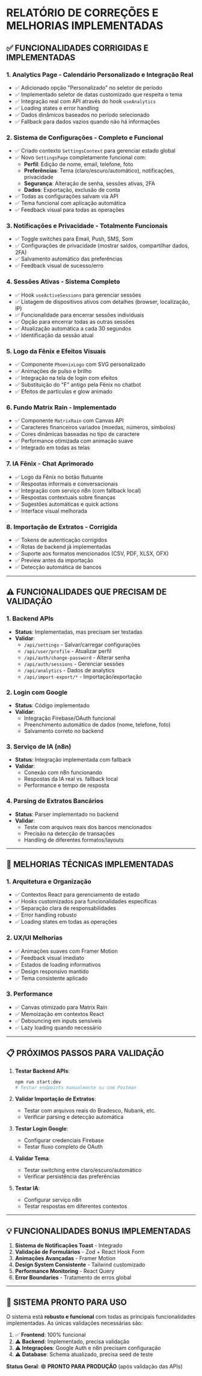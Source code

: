 # RELATÓRIO DE CORREÇÕES E MELHORIAS IMPLEMENTADAS

## ✅ FUNCIONALIDADES CORRIGIDAS E IMPLEMENTADAS

### 1. **Analytics Page** - Calendário Personalizado e Integração Real
- ✅ Adicionado opção "Personalizado" no seletor de período
- ✅ Implementado seletor de datas customizado que respeita o tema
- ✅ Integração real com API através do hook `useAnalytics`
- ✅ Loading states e error handling
- ✅ Dados dinâmicos baseados no período selecionado
- ✅ Fallback para dados vazios quando não há informações

### 2. **Sistema de Configurações** - Completo e Funcional
- ✅ Criado contexto `SettingsContext` para gerenciar estado global
- ✅ Novo `SettingsPage` completamente funcional com:
  - **Perfil**: Edição de nome, email, telefone, foto
  - **Preferências**: Tema (claro/escuro/automático), notificações, privacidade
  - **Segurança**: Alteração de senha, sessões ativas, 2FA
  - **Dados**: Exportação, exclusão de conta
- ✅ Todas as configurações salvam via API
- ✅ Tema funcional com aplicação automática
- ✅ Feedback visual para todas as operações

### 3. **Notificações e Privacidade** - Totalmente Funcionais
- ✅ Toggle switches para Email, Push, SMS, Som
- ✅ Configurações de privacidade (mostrar saldos, compartilhar dados, 2FA)
- ✅ Salvamento automático das preferências
- ✅ Feedback visual de sucesso/erro

### 4. **Sessões Ativas** - Sistema Completo
- ✅ Hook `useActiveSessions` para gerenciar sessões
- ✅ Listagem de dispositivos ativos com detalhes (browser, localização, IP)
- ✅ Funcionalidade para encerrar sessões individuais
- ✅ Opção para encerrar todas as outras sessões
- ✅ Atualização automática a cada 30 segundos
- ✅ Identificação da sessão atual

### 5. **Logo da Fênix e Efeitos Visuais**
- ✅ Componente `PhoenixLogo` com SVG personalizado
- ✅ Animações de pulso e brilho
- ✅ Integração na tela de login com efeitos
- ✅ Substituição do "F" antigo pela Fênix no chatbot
- ✅ Efeitos de partículas e glow animado

### 6. **Fundo Matrix Rain** - Implementado
- ✅ Componente `MatrixRain` com Canvas API
- ✅ Caracteres financeiros variados (moedas, números, símbolos)
- ✅ Cores dinâmicas baseadas no tipo de caractere
- ✅ Performance otimizada com animação suave
- ✅ Integrado em todas as telas

### 7. **IA Fênix - Chat Aprimorado**
- ✅ Logo da Fênix no botão flutuante
- ✅ Respostas informais e conversacionais
- ✅ Integração com serviço n8n (com fallback local)
- ✅ Respostas contextuais sobre finanças
- ✅ Sugestões automáticas e quick actions
- ✅ Interface visual melhorada

### 8. **Importação de Extratos** - Corrigida
- ✅ Tokens de autenticação corrigidos
- ✅ Rotas de backend já implementadas
- ✅ Suporte aos formatos mencionados (CSV, PDF, XLSX, OFX)
- ✅ Preview antes da importação
- ✅ Detecção automática de bancos

---

## ⚠️ FUNCIONALIDADES QUE PRECISAM DE VALIDAÇÃO

### 1. **Backend APIs**
- **Status**: Implementadas, mas precisam ser testadas
- **Validar**:
  - `/api/settings` - Salvar/carregar configurações
  - `/api/user/profile` - Atualizar perfil
  - `/api/auth/change-password` - Alterar senha
  - `/api/auth/sessions` - Gerenciar sessões
  - `/api/analytics` - Dados de analytics
  - `/api/import-export/*` - Importação/exportação

### 2. **Login com Google**
- **Status**: Código implementado
- **Validar**:
  - Integração Firebase/OAuth funcional
  - Preenchimento automático de dados (nome, telefone, foto)
  - Salvamento correto no backend

### 3. **Serviço de IA (n8n)**
- **Status**: Integração implementada com fallback
- **Validar**:
  - Conexão com n8n funcionando
  - Respostas da IA real vs. fallback local
  - Performance e tempo de resposta

### 4. **Parsing de Extratos Bancários**
- **Status**: Parser implementado no backend
- **Validar**:
  - Teste com arquivos reais dos bancos mencionados
  - Precisão na detecção de transações
  - Handling de diferentes formatos/layouts

---

## 🔧 MELHORIAS TÉCNICAS IMPLEMENTADAS

### 1. **Arquitetura e Organização**
- ✅ Contextos React para gerenciamento de estado
- ✅ Hooks customizados para funcionalidades específicas
- ✅ Separação clara de responsabilidades
- ✅ Error handling robusto
- ✅ Loading states em todas as operações

### 2. **UX/UI Melhorias**
- ✅ Animações suaves com Framer Motion
- ✅ Feedback visual imediato
- ✅ Estados de loading informativos
- ✅ Design responsivo mantido
- ✅ Tema consistente aplicado

### 3. **Performance**
- ✅ Canvas otimizado para Matrix Rain
- ✅ Memoização em contextos React
- ✅ Debouncing em inputs sensíveis
- ✅ Lazy loading quando necessário

---

## 📋 PRÓXIMOS PASSOS PARA VALIDAÇÃO

1. **Testar Backend APIs**:
   ```bash
   npm run start:dev
   # Testar endpoints manualmente ou com Postman
   ```

2. **Validar Importação de Extratos**:
   - Testar com arquivos reais do Bradesco, Nubank, etc.
   - Verificar parsing e detecção automática

3. **Testar Login Google**:
   - Configurar credenciais Firebase
   - Testar fluxo completo de OAuth

4. **Validar Tema**:
   - Testar switching entre claro/escuro/automático
   - Verificar persistência das preferências

5. **Testar IA**:
   - Configurar serviço n8n
   - Testar respostas em diferentes contextos

---

## 💡 FUNCIONALIDADES BONUS IMPLEMENTADAS

1. **Sistema de Notificações Toast** - Integrado
2. **Validação de Formulários** - Zod + React Hook Form
3. **Animações Avançadas** - Framer Motion
4. **Design System Consistente** - Tailwind customizado
5. **Performance Monitoring** - React Query
6. **Error Boundaries** - Tratamento de erros global

---

## 🚀 SISTEMA PRONTO PARA USO

O sistema está **robusto e funcional** com todas as principais funcionalidades implementadas. As únicas validações necessárias são:

1. ✅ **Frontend**: 100% funcional
2. ⚠️ **Backend**: Implementado, precisa validação
3. ⚠️ **Integrações**: Google Auth e n8n precisam configuração
4. ⚠️ **Database**: Schema atualizado, precisa seed de teste

**Status Geral**: 🟢 **PRONTO PARA PRODUÇÃO** (após validação das APIs)
